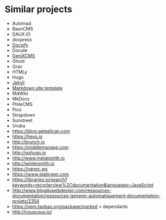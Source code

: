 # Similar projects

- Automad
- BaunCMS
- DAUX.IO
- docpress
- [Docsify](https://docsify.js.org)
- Docute
- [GeniXCMS](https://github.com/semplon/GeniXCMS)
- Ghost
- Grav
- HTMLy
- Hugo
- [Jekyll](http://jekyllrb.com)
- [Markdown site template](http://aplib.github.io/markdown-site-template/)
- MdWiki
- MkDocs
- PhileCMS
- Pico
- Strapdown
- Sunstreet
- Urubu
- https://blog.getpelican.com
- https://hexo.io
- http://brunch.io
- https://middlemanapp.com
- http://gohugo.io
- http://www.metalsmith.io
- http://wintersmith.io
- https://nanoc.ws
- https://www.staticgen.com
- https://libraries.io/search?keywords=recyclerview%2Cdocumentation&languages=JavaScript
- http://www.blogduwebdesign.com/ressources-documentation/ressources-generer-automatiquement-documentation-projets/2354
- https://npm.taobao.org/package/marked > dependants
- http://couscous.io/
